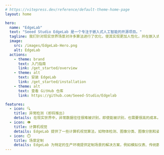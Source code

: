 ```yaml
---
# https://vitepress.dev/reference/default-theme-home-page
layout: home

hero:
  name: "EdgeLab"
  text: "Seeed Studio EdgeLab 是一个专注于嵌入式人工智能的开源项目。"
  tagline: 我们针对现实世界场景对许多算法进行了优化，使其实现更加人性化，并在嵌入式设备上实现了更快、更准确的推理。
  image:
    src: /images/EdgeLab-Hero.png
    alt: EdgeLab
  actions:
    - theme: brand
      text: 入门指南
      link: /get_started/overview
    - theme: alt
      text: 安装 EdgeLab
      link: /get_started/installation
    - theme: alt
      text: 查看 GitHub 仓库
      link: https://github.com/Seeed-Studio/Edgelab

features:
  - icon: 🔍
    title: 异常检测 (即将推出)
    details: 在现实世界中，异常数据往往很难被识别，即使能被识别，也需要很高的成本。异常检测算法以低成本的方式收集正常数据，任何超出正常数据的东西都被认为是异常的。  
  - icon: 👁️
    title: 计算机视觉
    details: EdgeLab 提供了一些计算机视觉算法，如物体检测、图像分类、图像分割和姿态估计。然而，这些算法不能在低成本的硬件上运行。我们对这些计算机视觉算法进行了优化，以便在低端设备中实现良好的运行速度和准确性。 
  - icon: ⏱️
    title: 场景定制
    details: EdgeLab 为特定的生产环境提供定制场景的解决方案，例如模拟仪表、传统数字仪表的读数和音频分类。我们将在未来继续为特定场景添加更多的算法支持。敬请关注!
---
```


